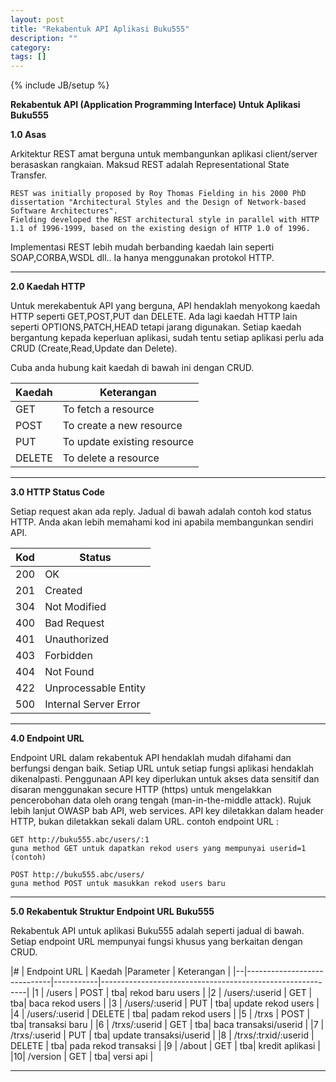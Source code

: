 ```yaml
---
layout: post
title: "Rekabentuk API Aplikasi Buku555"
description: ""
category: 
tags: []
---
```

{% include JB/setup %}



**Rekabentuk API (Application Programming Interface) Untuk Aplikasi Buku555**

**1.0	Asas**

Arkitektur REST amat berguna untuk membangunkan aplikasi client/server berasaskan rangkaian.
Maksud REST adalah Representational State Transfer. 

    REST was initially proposed by Roy Thomas Fielding in his 2000 PhD dissertation "Architectural Styles and the Design of Network-based Software Architectures".
    Fielding developed the REST architectural style in parallel with HTTP 1.1 of 1996-1999, based on the existing design of HTTP 1.0 of 1996.

Implementasi REST lebih mudah berbanding kaedah lain seperti SOAP,CORBA,WSDL dll..
Ia hanya menggunakan protokol HTTP.

------------------------------------------------

**2.0   Kaedah HTTP**

Untuk merekabentuk API yang berguna, API hendaklah menyokong kaedah HTTP seperti
GET,POST,PUT dan DELETE. Ada lagi kaedah HTTP lain seperti OPTIONS,PATCH,HEAD tetapi jarang
digunakan. Setiap kaedah bergantung kepada keperluan aplikasi, sudah tentu setiap aplikasi
perlu ada CRUD (Create,Read,Update dan Delete). 

Cuba anda hubung kait kaedah di bawah ini dengan CRUD. 

| Kaedah | Keterangan                  |
|--------|-----------------------------|
| GET    | To fetch a resource         |
| POST   | To create a new resource    |
| PUT    | To update existing resource |
| DELETE | To delete a resource        |

------------------------------------------------

**3.0	HTTP Status Code**

Setiap request akan ada reply. Jadual di bawah adalah contoh kod status HTTP. Anda akan lebih memahami
kod ini apabila membangunkan sendiri API. 

| Kod | Status                |
|-----|-----------------------|
| 200 | OK                    |
| 201 | Created               |
| 304 | Not Modified          |
| 400 | Bad Request           |
| 401 | Unauthorized          |
| 403 | Forbidden             |
| 404 | Not Found             |
| 422 | Unprocessable Entity  |
| 500 | Internal Server Error |

------------------------------------------------

**4.0	Endpoint URL**

Endpoint URL dalam rekabentuk API hendaklah mudah difahami dan berfungsi dengan baik. 
Setiap URL untuk setiap fungsi aplikasi hendaklah dikenalpasti. Penggunaan API key diperlukan
untuk akses data sensitif dan disaran menggunakan secure HTTP (https) untuk mengelakkan pencerobohan data oleh
orang tengah (man-in-the-middle attack). Rujuk lebih lanjut OWASP bab API, web services. API key 
diletakkan dalam header HTTP, bukan diletakkan sekali dalam URL. contoh endpoint URL : 

    GET http://buku555.abc/users/:1
    guna method GET untuk dapatkan rekod users yang mempunyai userid=1 (contoh)
    
    POST http://buku555.abc/users/
    guna method POST untuk masukkan rekod users baru
    
--------------------------------------------------


**5.0  Rekabentuk Struktur Endpoint URL Buku555**

Rekabentuk API untuk aplikasi Buku555 adalah seperti jadual di bawah. Setiap endpoint URL mempunyai
fungsi khusus yang berkaitan dengan CRUD. 

|# | Endpoint URL                | Kaedah    |Parameter                | Keterangan                      |
|--|-----------------------------|-----------|-----------------------------------------------------------|
|1 | /users  	                 | POST	     | tba| rekod baru users |
|2 | /users/:userid              | GET	     | tba| baca rekod users |
|3 | /users/:userid	             | PUT	     | tba| update rekod users |
|4 | /users/:userid              | DELETE	 | tba| padam rekod users |
|5 | /trxs       	             | POST	     | tba| transaksi baru |
|6 | /trxs/:userid	             | GET	     | tba| baca transaksi/userid |
|7 | /trxs/:userid	             | PUT	     | tba| update transaksi/userid |
|8 | /trxs/:trxid/:userid        | DELETE	 | tba| pada rekod transaksi |
|9 | /about	                     | GET	     | tba| kredit aplikasi |
|10| /version                    | GET       | tba| versi api |

----------------------------------------------------------------
